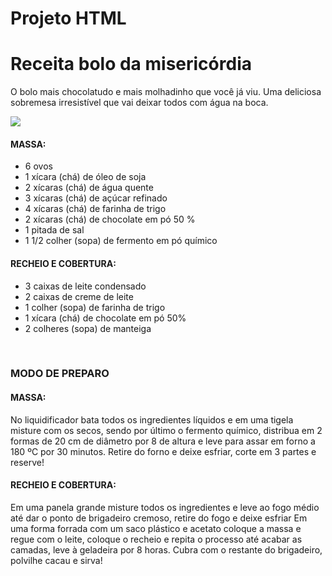 # Projeto HTML 
<!DOCTYPE html>
<html>
  <head>
    <title>Receita bolo da misericórdia</title>
  </head>
  <body style="padding-bottom: 500px">
    <h1>Receita bolo da misericórdia</h1>
    <p>
      O bolo mais chocolatudo e mais molhadinho que você já viu. Uma deliciosa
      sobremesa irresistível que vai deixar todos com água na boca.
    </p>
    <img src="img/bolo.jpeg" />
    <h4>MASSA:</h4>
    <ul>
      <li>6 ovos</li>
      <li>1 xícara (chá) de óleo de soja</li>
      <li>2 xícaras (chá) de água quente</li>
      <li>3 xícaras (chá) de açúcar refinado</li>
      <li>4 xícaras (chá) de farinha de trigo</li>
      <li>2 xícaras (chá) de chocolate em pó 50 %</li>
      <li>1 pitada de sal</li>
      <li>1 1/2 colher (sopa) de fermento em pó químico</li>
    </ul>
    <h4>RECHEIO E COBERTURA:</h4>
    <ul>
      <li>3 caixas de leite condensado</li>
      <li>2 caixas de creme de leite</li>
      <li>1 colher (sopa) de farinha de trigo</li>
      <li>1 xícara (chá) de chocolate em pó 50%</li>
      <li>2 colheres (sopa) de manteiga</li>
    </ul>
    <br />
    <h3>MODO DE PREPARO</h3>
    <h4>MASSA:</h4>
    <p>
      No liquidificador bata todos os ingredientes líquidos e em uma tigela
      misture com os secos, sendo por último o fermento químico, distribua em 2
      formas de 20 cm de diâmetro por 8 de altura e leve para assar em forno a
      180 ºC por 30 minutos. Retire do forno e deixe esfriar, corte em 3 partes
      e reserve!
    </p>
    <h4>RECHEIO E COBERTURA:</h4>
    <p>
      Em uma panela grande misture todos os ingredientes e leve ao fogo médio
      até dar o ponto de brigadeiro cremoso, retire do fogo e deixe esfriar Em
      uma forma forrada com um saco plástico e acetato coloque a massa e regue
      com o leite, coloque o recheio e repita o processo até acabar as camadas,
      leve à geladeira por 8 horas. Cubra com o restante do brigadeiro, polvilhe
      cacau e sirva!
    </p>
  </body>
</html>

